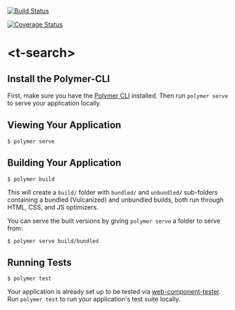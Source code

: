 [![Build Status](https://travis-ci.org/Ankita-J/t-hotel-search.svg?branch=master)](https://travis-ci.org/Ankita-J/t-hotel-search)

[![Coverage Status](https://coveralls.io/repos/github/Ankita-J/t-hotel-search/badge.svg?branch=master)](https://coveralls.io/github/Ankita-J/t-hotel-search)
# \<t-search\>



## Install the Polymer-CLI

First, make sure you have the [Polymer CLI](https://www.npmjs.com/package/polymer-cli) installed. Then run `polymer serve` to serve your application locally.

## Viewing Your Application

```
$ polymer serve
```

## Building Your Application

```
$ polymer build
```

This will create a `build/` folder with `bundled/` and `unbundled/` sub-folders
containing a bundled (Vulcanized) and unbundled builds, both run through HTML,
CSS, and JS optimizers.

You can serve the built versions by giving `polymer serve` a folder to serve
from:

```
$ polymer serve build/bundled
```

## Running Tests

```
$ polymer test
```

Your application is already set up to be tested via [web-component-tester](https://github.com/Polymer/web-component-tester). Run `polymer test` to run your application's test suite locally.
